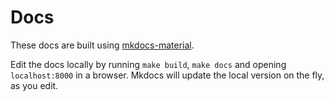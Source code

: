# Docs

These docs are built using [mkdocs-material](https://squidfunk.github.io/mkdocs-material/).

Edit the docs locally by running `make build`, `make docs` and opening `localhost:8000` in a browser. Mkdocs will update the local version on the fly, as you edit.
